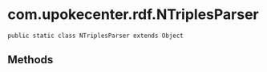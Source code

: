 # com.upokecenter.rdf.NTriplesParser

    public static class NTriplesParser extends Object

## Methods
